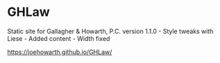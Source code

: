 # GHLaw

Static site for Gallagher & Howarth, P.C.
version 1.1.0
    - Style tweaks with Liese
    - Added content
    - Width fixed

https://joehowarth.github.io/GHLaw/ 
